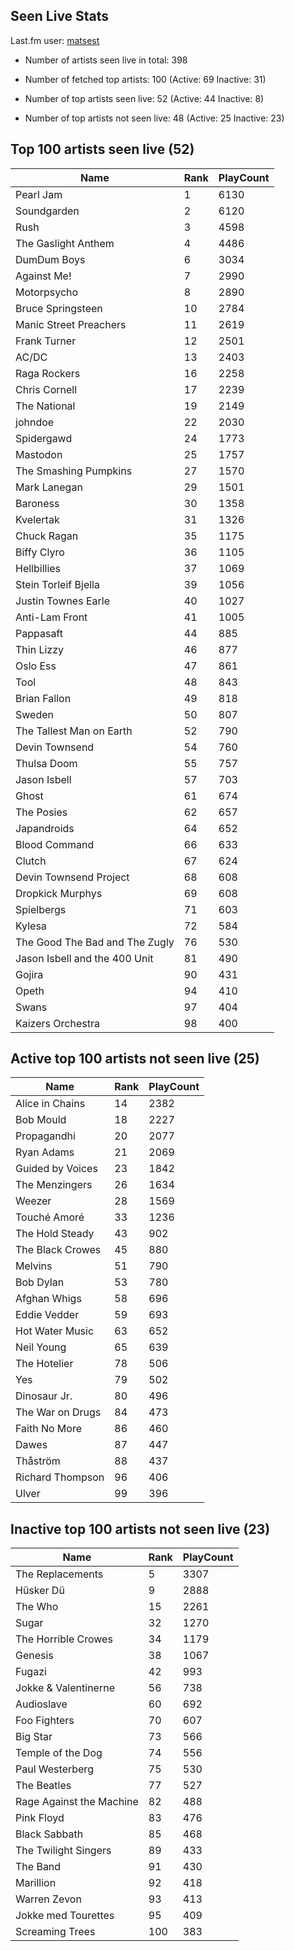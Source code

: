 ## Seen Live Stats

Last.fm user: [matsest](https://www.last.fm/user/matsest)

- Number of artists seen live in total: 398

- Number of fetched top artists: 100 (Active: 69 Inactive: 31)

- Number of top artists seen live: 52 (Active: 44 Inactive: 8)

- Number of top artists not seen live: 48 (Active: 25 Inactive: 23)

## Top 100 artists seen live (52)

Name                           | Rank | PlayCount
------------------------------ | ---- | ---------
Pearl Jam                      | 1    | 6130     
Soundgarden                    | 2    | 6120     
Rush                           | 3    | 4598     
The Gaslight Anthem            | 4    | 4486     
DumDum Boys                    | 6    | 3034     
Against Me!                    | 7    | 2990     
Motorpsycho                    | 8    | 2890     
Bruce Springsteen              | 10   | 2784     
Manic Street Preachers         | 11   | 2619     
Frank Turner                   | 12   | 2501     
AC/DC                          | 13   | 2403     
Raga Rockers                   | 16   | 2258     
Chris Cornell                  | 17   | 2239     
The National                   | 19   | 2149     
johndoe                        | 22   | 2030     
Spidergawd                     | 24   | 1773     
Mastodon                       | 25   | 1757     
The Smashing Pumpkins          | 27   | 1570     
Mark Lanegan                   | 29   | 1501     
Baroness                       | 30   | 1358     
Kvelertak                      | 31   | 1326     
Chuck Ragan                    | 35   | 1175     
Biffy Clyro                    | 36   | 1105     
Hellbillies                    | 37   | 1069     
Stein Torleif Bjella           | 39   | 1056     
Justin Townes Earle            | 40   | 1027     
Anti-Lam Front                 | 41   | 1005     
Pappasaft                      | 44   | 885      
Thin Lizzy                     | 46   | 877      
Oslo Ess                       | 47   | 861      
Tool                           | 48   | 843      
Brian Fallon                   | 49   | 818      
Sweden                         | 50   | 807      
The Tallest Man on Earth       | 52   | 790      
Devin Townsend                 | 54   | 760      
Thulsa Doom                    | 55   | 757      
Jason Isbell                   | 57   | 703      
Ghost                          | 61   | 674      
The Posies                     | 62   | 657      
Japandroids                    | 64   | 652      
Blood Command                  | 66   | 633      
Clutch                         | 67   | 624      
Devin Townsend Project         | 68   | 608      
Dropkick Murphys               | 69   | 608      
Spielbergs                     | 71   | 603      
Kylesa                         | 72   | 584      
The Good The Bad and The Zugly | 76   | 530      
Jason Isbell and the 400 Unit  | 81   | 490      
Gojira                         | 90   | 431      
Opeth                          | 94   | 410      
Swans                          | 97   | 404      
Kaizers Orchestra              | 98   | 400      

## Active top 100 artists not seen live (25)

Name             | Rank | PlayCount
---------------- | ---- | ---------
Alice in Chains  | 14   | 2382     
Bob Mould        | 18   | 2227     
Propagandhi      | 20   | 2077     
Ryan Adams       | 21   | 2069     
Guided by Voices | 23   | 1842     
The Menzingers   | 26   | 1634     
Weezer           | 28   | 1569     
Touché Amoré     | 33   | 1236     
The Hold Steady  | 43   | 902      
The Black Crowes | 45   | 880      
Melvins          | 51   | 790      
Bob Dylan        | 53   | 780      
Afghan Whigs     | 58   | 696      
Eddie Vedder     | 59   | 693      
Hot Water Music  | 63   | 652      
Neil Young       | 65   | 639      
The Hotelier     | 78   | 506      
Yes              | 79   | 502      
Dinosaur Jr.     | 80   | 496      
The War on Drugs | 84   | 473      
Faith No More    | 86   | 460      
Dawes            | 87   | 447      
Thåström         | 88   | 437      
Richard Thompson | 96   | 406      
Ulver            | 99   | 396      

## Inactive top 100 artists not seen live (23)

Name                     | Rank | PlayCount
------------------------ | ---- | ---------
The Replacements         | 5    | 3307     
Hüsker Dü                | 9    | 2888     
The Who                  | 15   | 2261     
Sugar                    | 32   | 1270     
The Horrible Crowes      | 34   | 1179     
Genesis                  | 38   | 1067     
Fugazi                   | 42   | 993      
Jokke & Valentinerne     | 56   | 738      
Audioslave               | 60   | 692      
Foo Fighters             | 70   | 607      
Big Star                 | 73   | 566      
Temple of the Dog        | 74   | 556      
Paul Westerberg          | 75   | 530      
The Beatles              | 77   | 527      
Rage Against the Machine | 82   | 488      
Pink Floyd               | 83   | 476      
Black Sabbath            | 85   | 468      
The Twilight Singers     | 89   | 433      
The Band                 | 91   | 430      
Marillion                | 92   | 418      
Warren Zevon             | 93   | 413      
Jokke med Tourettes      | 95   | 409      
Screaming Trees          | 100  | 383      
